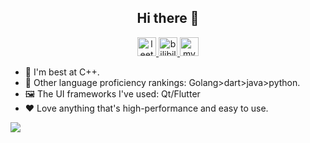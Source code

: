 <h2 align="center">Hi there 👋</h2>

<div align="center">
 <span>
  <a href="https://leetcode.cn/u/whu_future/">
<img src="https://leetcode.com/favicon-32x32.png" alt="leetcode" width="30" height="30"/>
  </a>
  </span>
  <span>
    <a href="https://space.bilibili.com/24264499">
<img src="https://www.bilibili.com/favicon.ico" alt="bilibili" with="28" height="30">
    </a>
  </span>
  <span>
  <a href="https://acking-you.github.io/">
<img src="https://acking-you.gitee.io/favicon.ico" alt="myNoteWebsite" with="30" height="30">
  </a>
  </span>
</div>



- 🌱 I'm best at C++.
- 🎢 Other language proficiency rankings: Golang>dart>java>python.
- 🖼️ The UI frameworks I've used: Qt/Flutter
- ❤️ Love anything that's high-performance and easy to use.


![](https://komarev.com/ghpvc/?username=ACking-you)
